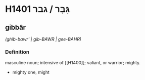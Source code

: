 # H1401 גִּבָּר / גבר

## gibbâr

_(ghib-bawr' | ɡib-BAWR | ɡee-BAHR)_

### Definition

masculine noun; intensive of [[H1400]]; valiant, or warrior; mighty.

- mighty one, might
